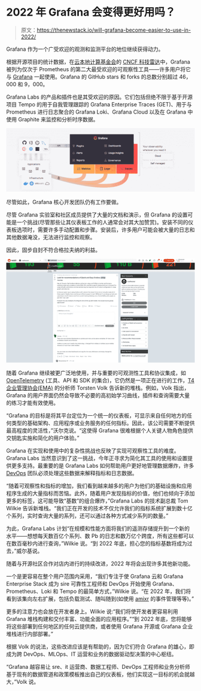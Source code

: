 # 2022 年 Grafana 会变得更好用吗？

> 原文：<https://thenewstack.io/will-grafana-become-easier-to-use-in-2022/>

Grafana 作为一个广受欢迎的观测和监测平台的地位继续获得动力。

根据开源项目的统计数据，在[云本地计算基金会](https://cncf.io/?utm_content=inline-mention)的 [CNCF 科技雷达](https://github.com/grafana/grafana/blob/main/README.md)中，Grafana 被列为仅次于 Prometheus 的第二大最受欢迎的可观察性工具——许多用户将它与 [Grafana](https://github.com/grafana/grafana) 一起使用。Grafana 的 GitHub stars 和 forks 的总数分别超过 46，000 和 9，000。

Grafana Labs 的产品和插件也是其受欢迎的原因。它们包括但绝不限于基于开源项目 Tempo 的用于自我管理跟踪的 Grafana Enterprise Traces (GET)、用于与 Prometheus 进行日志聚合的 Grafana Loki、Grafana Cloud 以及在 Grafana 中使用 Graphite 来监控和分析时序数据。

![Grafana ecosystem](img/fd37516b4efee1019cda36120fdda585.png)

尽管如此，Grafana 核心开发团队仍有工作要做。

尽管 Grafana 实验室和社区成员提供了大量的文档和演示，但 Grafana 的设置可能是一个挑战(尽管那些让其仪表板工作的人通常会对其大加赞赏)。安装不同的仪表板选项时，需要许多手动配置和步骤。安装后，许多用户可能会被大量的日志和其他数据淹没，无法进行监控和观察。

因此，固步自封不符合格拉夫纳的利益。

![Grafana setup page](img/d6b56f22791050096e56cc4de2564328.png)

随着 Grafana 继续被更广泛地使用，并与重要的可观测性工具和协议集成，如 [OpenTelemetry](https://opentelemetry.io/) (工具、API 和 SDK 的集合)，它仍然是一项正在进行的工作，[T4 企业管理协会(EMA)](https://www.linkedin.com/in/torstenvolk/) 的分析师 Torsten Volk 告诉新的堆栈。例如，Volk 指出，Grafana 的用户界面仍然会导致不必要的高初始学习曲线，插件和查询需要大量的练习才能有效使用。

“Grafana 的目标是将其平台定位为一个统一的仪表板，可显示来自任何地方的任何类型的基础架构、应用程序或业务服务的任何指标。因此，该公司需要不断提供最高程度的灵活性，”沃尔克说。“这使得 Grafana 很难根据个人关键人物角色提供交钥匙实施和简化的用户体验。”

Grafana 在实现和使用中的复杂性挑战也反映了实现可观察性工具的难度。Grafana Labs 当然意识到了这一挑战，今年正寻求为简化其工具的使用和设置提供更多支持。最重要的是 Grafana Labs 如何帮助用户更好地管理数据爆炸，许多 [DevOps](https://thenewstack.io/category/devops/) 团队必须处理这些数据来解释指标和日志数据。

“随着可观察性和指标的增加，我们看到越来越多的用户为他们的基础设施和应用程序生成的大量指标而苦恼。此外，随着用户发现指标的价值，他们也倾向于添加更多的标签，这可能导致“基数”的组合爆炸，”Grafana Labs 的技术副总裁 Tom Wilkie 告诉新堆栈。“我们正在开发的技术不仅允许我们的指标系统扩展到数十亿个系列，实时查询大量的系列，还可以通过各种方式减少系列的数量。”

为此，Grafana Labs 计划“在规模和性能方面将我们的遥测存储提升到一个新的水平——想想每天数百亿个系列、数 Pb 的日志和数万亿个跨度，所有这些都可以在数百毫秒内进行查询，”Wilkie 说。“到 2022 年底，担心您的指标基数将成为过去，”威尔基说。

随着与开源社区合作对店内进行的持续改进，2022 年将会出现许多其他新功能。

一个是更容易在整个用户范围内采用，“我们专注于使 Grafana 云和 Grafana Enterprise Stack 成为 sire 可靠性工程师和 DevOps 开始使用 Grafana、Prometheus、Loki 和 Tempo 的最简单方式，”Wilkie 说。“在 2022 年，我们将看到该集向左右扩展，包括负载测试、随叫随到(如使用 [amixr](https://amixr.io/) 的事件管理等等)。”

更多的注意力也会放在开发者身上。Wilkie 说:“我们将使开发者更容易利用 Grafana 堆栈构建和交付丰富、功能全面的应用程序。”“到 2022 年底，您将能够将这些部署到任何地区的任何云提供商，或者使用 Grafana 开源或 Grafana 企业堆栈进行内部部署。”

根据 Volk 的说法，这些改进应该是有帮助的，因为它们符合 Grafana 的雄心，即成为跨 DevOps、MLOps、IT 运营和业务的数据驱动型决策的中心枢纽。

“Grafana 越容易让 sre、it 运营商、数据工程师、DevOps 工程师和业务分析师基于现有的数据管道和政策模板推出自己的仪表板，他们实现这一目标的机会就越大，”Volk 说。

<svg xmlns:xlink="http://www.w3.org/1999/xlink" viewBox="0 0 68 31" version="1.1"><title>Group</title> <desc>Created with Sketch.</desc></svg>